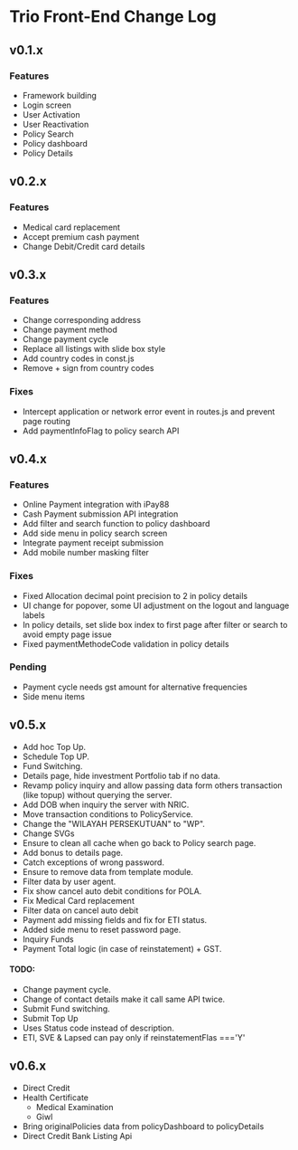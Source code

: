 Trio Front-End Change Log
=========================

v0.1.x
------
### Features
- Framework building
- Login screen
- User Activation
- User Reactivation
- Policy Search
- Policy dashboard
- Policy Details

v0.2.x
------
### Features
- Medical card replacement
- Accept premium cash payment
- Change Debit/Credit card details

v0.3.x
------
### Features
- Change corresponding address
- Change payment method
- Change payment cycle
- Replace all listings with slide box style
- Add country codes in const.js
- Remove + sign from country codes

### Fixes
- Intercept application or network error event in routes.js and prevent page routing
- Add paymentInfoFlag to policy search API

v0.4.x
------
### Features
- Online Payment integration with iPay88
- Cash Payment submission API integration
- Add filter and search function to policy dashboard
- Add side menu in policy search screen
- Integrate payment receipt submission
- Add mobile number masking filter

### Fixes
- Fixed Allocation decimal point precision to 2 in policy details
- UI change for popover, some UI adjustment on the logout and language labels
- In policy details, set slide box index to first page after filter or search to avoid empty page issue
- Fixed paymentMethodeCode validation in policy details

### Pending
- Payment cycle needs gst amount for alternative frequencies
- Side menu items


v0.5.x
------
- Add hoc Top Up.
- Schedule Top UP.
- Fund Switching.
- Details page, hide investment Portfolio tab if no data.
- Revamp policy inquiry and allow passing data form others transaction (like topup) without querying the server.
- Add DOB when inquiry the server with NRIC.
- Move transaction conditions to PolicyService.
- Change the "WILAYAH PERSEKUTUAN" to "WP".
- Change SVGs
- Ensure to clean all cache when go back to Policy search page.
- Add bonus to details page.
- Catch exceptions of wrong password.
- Ensure to remove data from template module.
- Filter data by user agent.
- Fix show cancel auto debit conditions for POLA.
- Fix Medical Card replacement
- Filter data on cancel auto debit 
- Payment add missing fields and fix for ETI status.
- Added side menu to reset password page.
- Inquiry Funds
- Payment Total logic (in case of reinstatement) + GST.

#### TODO:
- Change payment cycle.
- Change of contact details make it call same API twice.
- Submit Fund switching.
- Submit Top Up
- Uses Status code instead of description.
- ETI, SVE & Lapsed can pay only if reinstatementFlas ==='Y'


v0.6.x
------
- Direct Credit
- Health Certificate
	- Medical Examination
	- Giwl
- Bring originalPolicies data from policyDashboard to policyDetails
- Direct Credit Bank Listing Api


